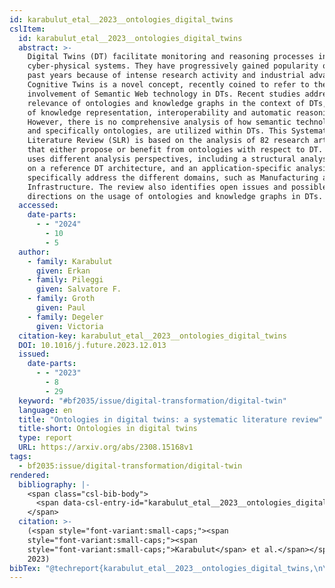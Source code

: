 ```yaml
---
id: karabulut_etal__2023__ontologies_digital_twins
cslItem:
  id: karabulut_etal__2023__ontologies_digital_twins
  abstract: >-
    Digital Twins (DT) facilitate monitoring and reasoning processes in
    cyber-physical systems. They have progressively gained popularity over the
    past years because of intense research activity and industrial advancements.
    Cognitive Twins is a novel concept, recently coined to refer to the
    involvement of Semantic Web technology in DTs. Recent studies address the
    relevance of ontologies and knowledge graphs in the context of DTs, in terms
    of knowledge representation, interoperability and automatic reasoning.
    However, there is no comprehensive analysis of how semantic technologies,
    and specifically ontologies, are utilized within DTs. This Systematic
    Literature Review (SLR) is based on the analysis of 82 research articles,
    that either propose or benefit from ontologies with respect to DT. The paper
    uses different analysis perspectives, including a structural analysis based
    on a reference DT architecture, and an application-specific analysis to
    specifically address the different domains, such as Manufacturing and
    Infrastructure. The review also identifies open issues and possible research
    directions on the usage of ontologies and knowledge graphs in DTs.
  accessed:
    date-parts:
      - - "2024"
        - 10
        - 5
  author:
    - family: Karabulut
      given: Erkan
    - family: Pileggi
      given: Salvatore F.
    - family: Groth
      given: Paul
    - family: Degeler
      given: Victoria
  citation-key: karabulut_etal__2023__ontologies_digital_twins
  DOI: 10.1016/j.future.2023.12.013
  issued:
    date-parts:
      - - "2023"
        - 8
        - 29
  keyword: "#bf2035/issue/digital-transformation/digital-twin"
  language: en
  title: "Ontologies in digital twins: a systematic literature review"
  title-short: Ontologies in digital twins
  type: report
  URL: https://arxiv.org/abs/2308.15168v1
tags:
  - bf2035:issue/digital-transformation/digital-twin
rendered:
  bibliography: |-
    <span class="csl-bib-body">
      <span data-csl-entry-id="karabulut_etal__2023__ontologies_digital_twins" class="csl-entry"><span class='author-bib'>Karabulut, Pileggi, S. F., Groth, P., &#38; Degeler, V.</span>. <span class='date-bib'>(2023)</span>. <span class='title'><i><b><span style="font-style:normal;">Ontologies in digital twins: a systematic literature review</span></b></i></span>. <span class='URL'><a href='https://doi.org/10.1016/j.future.2023.12.013'>LINK</a></span></span>
    </span>
  citation: >-
    (<span style="font-variant:small-caps;"><span
    style="font-variant:small-caps;"><span
    style="font-variant:small-caps;">Karabulut</span> et al.</span></span>,
    2023)
bibTex: "@techreport{karabulut_etal__2023__ontologies_digital_twins,\n\tnote = {[Online; accessed 2024-10-05]},\n\tauthor = {Karabulut, Erkan and Pileggi, Salvatore F. and Groth, Paul and Degeler, Victoria},\n\tdoi = {10.1016/j.future.2023.12.013},\n\tyear = {2023},\n\tmonth = {aug 29},\n\ttitle = {Ontologies in digital twins: a systematic literature review},\n\turl = {https://arxiv.org/abs/2308.15168v1},\n\thowpublished = {https://arxiv.org/abs/2308.15168v1},\n}\n\n"
---
```

